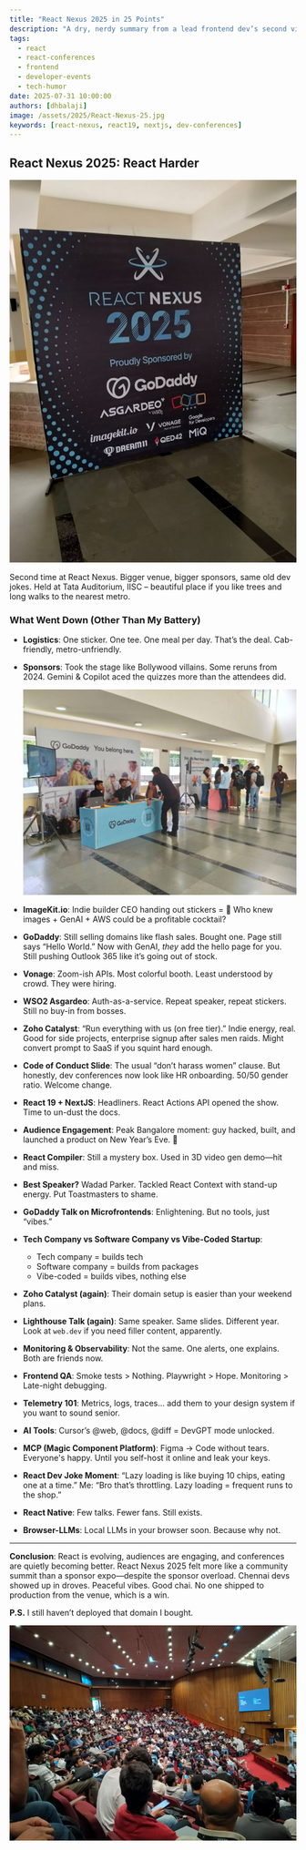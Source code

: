 ```yaml
---
title: "React Nexus 2025 in 25 Points"
description: "A dry, nerdy summary from a lead frontend dev’s second visit to React Nexus. Includes speaker highlights, sponsor buzz, and a gentle roast of conference clichés."
tags:
  - react
  - react-conferences
  - frontend
  - developer-events
  - tech-humor
date: 2025-07-31 10:00:00
authors: [dhbalaji]
image: /assets/2025/React-Nexus-25.jpg
keywords: [react-nexus, react19, nextjs, dev-conferences]
---
```



## React Nexus 2025: React Harder

![](../assets/2025/React-Nexus-25.jpg)

Second time at React Nexus. Bigger venue, bigger sponsors, same old dev jokes. Held at Tata Auditorium, IISC – beautiful place if you like trees and long walks to the nearest metro.

### What Went Down (Other Than My Battery)

* **Logistics**:
  One sticker. One tee. One meal per day. That’s the deal. Cab-friendly, metro-unfriendly.

* **Sponsors**:
  Took the stage like Bollywood villains. Some reruns from 2024. Gemini & Copilot aced the quizzes more than the attendees did.

  ![](../assets/2025/sponsors.jpg)

* **ImageKit.io**:
  Indie builder CEO handing out stickers = 🫶
  Who knew images + GenAI + AWS could be a profitable cocktail?

* **GoDaddy**:
  Still selling domains like flash sales. Bought one. Page still says “Hello World.” Now with GenAI, *they* add the hello page for you. Still pushing Outlook 365 like it’s going out of stock.

* **Vonage**:
  Zoom-ish APIs. Most colorful booth. Least understood by crowd. They were hiring.

* **WSO2 Asgardeo**:
  Auth-as-a-service. Repeat speaker, repeat stickers. Still no buy-in from bosses.

* **Zoho Catalyst**:
  “Run everything with us (on free tier).” Indie energy, real. Good for side projects, enterprise signup after sales men raids. Might convert prompt to SaaS if you squint hard enough.

* **Code of Conduct Slide**:
  The usual “don’t harass women” clause. But honestly, dev conferences now look like HR onboarding. 50/50 gender ratio. Welcome change.

* **React 19 + NextJS**:
  Headliners. React Actions API opened the show. Time to un-dust the docs.

* **Audience Engagement**:
  Peak Bangalore moment: guy hacked, built, and launched a product on New Year’s Eve. 🙌

* **React Compiler**:
  Still a mystery box. Used in 3D video gen demo—hit and miss.

* **Best Speaker?**
  Wadad Parker. Tackled React Context with stand-up energy. Put Toastmasters to shame.

* **GoDaddy Talk on Microfrontends**:
  Enlightening. But no tools, just “vibes.”

* **Tech Company vs Software Company vs Vibe-Coded Startup**:

  * Tech company = builds tech
  * Software company = builds from packages
  * Vibe-coded = builds vibes, nothing else

* **Zoho Catalyst (again)**:
  Their domain setup is easier than your weekend plans.

* **Lighthouse Talk (again)**:
  Same speaker. Same slides. Different year. Look at `web.dev` if you need filler content, apparently.

* **Monitoring & Observability**:
  Not the same. One alerts, one explains. Both are friends now.

* **Frontend QA**:
  Smoke tests > Nothing.
  Playwright > Hope.
  Monitoring > Late-night debugging.

* **Telemetry 101**:
  Metrics, logs, traces... add them to your design system if you want to sound senior.

* **AI Tools**:
  Cursor’s @web, @docs, @diff = DevGPT mode unlocked.

* **MCP (Magic Component Platform)**:
  Figma → Code without tears.
  Everyone's happy. Until you self-host it online and leak your keys.

* **React Dev Joke Moment**:
  “Lazy loading is like buying 10 chips, eating one at a time.”
  Me: “Bro that’s throttling. Lazy loading = frequent runs to the shop.”

* **React Native**:
  Few talks. Fewer fans. Still exists.

* **Browser-LLMs**:
  Local LLMs in your browser soon. Because why not.

---

**Conclusion**:
React is evolving, audiences are engaging, and conferences are quietly becoming better. React Nexus 2025 felt more like a community summit than a sponsor expo—despite the sponsor overload. Chennai devs showed up in droves. Peaceful vibes. Good chai. No one shipped to production from the venue, which is a win.

**P.S.** I still haven’t deployed that domain I bought.

![](../assets/2025/react-nexus-attendance.jpg)

